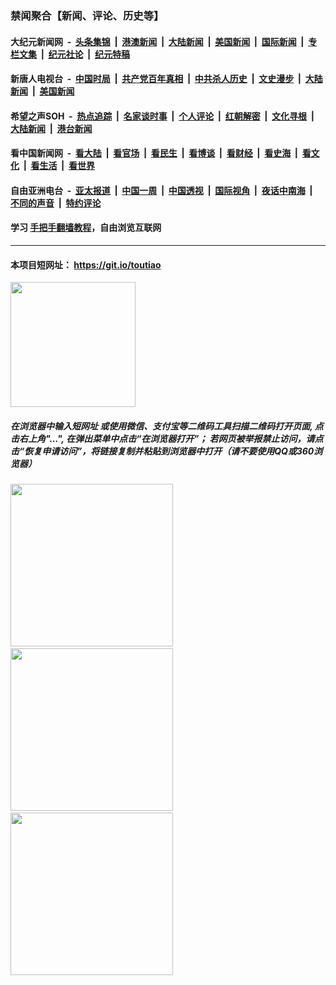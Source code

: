 ### 禁闻聚合【新闻、评论、历史等】

#### 大纪元新闻网 &nbsp;-&nbsp; [头条集锦](indexes/E头条集锦.md?t=02050044) &nbsp;|&nbsp; [港澳新闻](indexes/E港澳新闻.md?t=02050044)  &nbsp;|&nbsp; [大陆新闻](indexes/E大陆新闻.md?t=02050044) &nbsp;|&nbsp; [美国新闻](indexes/E美国新闻.md?t=02050044) &nbsp;|&nbsp; [国际新闻](indexes/E国际新闻.md?t=02050044) &nbsp;|&nbsp; [专栏文集](indexes/E专栏文集.md?t=02050044) &nbsp;|&nbsp; [纪元社论](indexes/E纪元社论.md?t=02050044) &nbsp;|&nbsp; [纪元特稿](indexes/E纪元特稿.md?t=02050044) 

#### 新唐人电视台 &nbsp;-&nbsp; [中国时局](indexes/N中国时局.md?t=02050044) &nbsp;|&nbsp; [共产党百年真相](indexes/N共产党百年真相.md?t=02050044) &nbsp;|&nbsp; [中共杀人历史](indexes/N中共杀人历史.md?t=02050044) &nbsp;|&nbsp; [文史漫步](indexes/N文史漫步.md?t=02050044) &nbsp;|&nbsp; [大陆新闻](indexes/N大陆新闻.md?t=02050044) &nbsp;|&nbsp; [美国新闻](indexes/N美国新闻.md?t=02050044)

#### 希望之声SOH &nbsp;-&nbsp; [热点追踪](indexes/H热点追踪.md?t=02050044) &nbsp;|&nbsp; [名家谈时事](indexes/H名家谈时事.md?t=02050044) &nbsp;|&nbsp; [个人评论](indexes/H个人评论.md?t=02050044)  &nbsp;|&nbsp; [红朝解密](indexes/H红朝解密.md?t=02050044) &nbsp;|&nbsp; [文化寻根](indexes/H文化寻根.md?t=02050044) &nbsp;|&nbsp; [大陆新闻](indexes/H大陆新闻.md?t=02050044) &nbsp;|&nbsp; [港台新闻](indexes/H港台新闻.md?t=02050044)

#### 看中国新闻网 &nbsp;-&nbsp; [看大陆](indexes/S看大陆.md?t=02050044) &nbsp;|&nbsp; [看官场](indexes/S看官场.md?t=02050044) &nbsp;|&nbsp; [看民生](indexes/S看民生.md?t=02050044)  &nbsp;|&nbsp; [看博谈](indexes/S看博谈.md?t=02050044) &nbsp;|&nbsp; [看财经](indexes/S看财经.md?t=02050044) &nbsp;|&nbsp; [看史海](indexes/S看史海.md?t=02050044) &nbsp;|&nbsp; [看文化](indexes/S看文化.md?t=02050044) &nbsp;|&nbsp; [看生活](indexes/S看生活.md?t=02050044) &nbsp;|&nbsp; [看世界](indexes/S看世界.md?t=02050044)

#### 自由亚洲电台 &nbsp;-&nbsp; [亚太报道](indexes/R亚太报道.md?t=02050044) &nbsp;|&nbsp; [中国一周](indexes/R中国一周.md?t=02050044) &nbsp;|&nbsp; [中国透视](indexes/R中国透视.md?t=02050044)  &nbsp;|&nbsp; [国际视角](indexes/R国际视角.md?t=02050044) &nbsp;|&nbsp; [夜话中南海](indexes/R夜话中南海.md?t=02050044) &nbsp;|&nbsp; [不同的声音](indexes/R不同的声音.md?t=02050044) &nbsp;|&nbsp; [特约评论](indexes/R特约评论.md?t=02050044)

#### 学习 [手把手翻墙教程](https://github.com/gfw-breaker/guides/wiki)，自由浏览互联网

----

#### 本项目短网址： https://git.io/toutiao
<img src="https://raw.githubusercontent.com/gfw-breaker/banned-news/master/scripts/img/qr.png" width="200px"/>  

##### 在浏览器中输入短网址 或使用微信、支付宝等二维码工具扫描二维码打开页面, 点击右上角"...", 在弹出菜单中点击“在浏览器打开”； 若网页被举报禁止访问，请点击“恢复申请访问”，将链接复制并粘贴到浏览器中打开（请不要使用QQ或360浏览器）

<img src="https://raw.githubusercontent.com/gfw-breaker/banned-news/master/scripts/img/1.png" width="260px"/> &nbsp; <img src="https://raw.githubusercontent.com/gfw-breaker/banned-news/master/scripts/img/2.png" width="260px"/> &nbsp; <img src="https://raw.githubusercontent.com/gfw-breaker/banned-news/master/scripts/img/3.png" width="260px"/>
